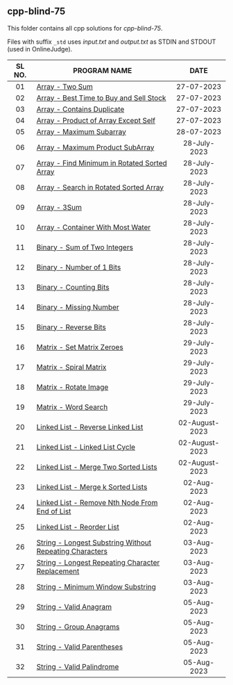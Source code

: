 ## cpp-blind-75

This folder contains all cpp solutions for _cpp-blind-75_.

Files with suffix `_std` uses _input.txt_ and _output.txt_ as STDIN and STDOUT (used in OnlineJudge).

| SL NO. | PROGRAM NAME | DATE |
| :----: | --------- | :-----: |
| 01 | [Array - Two Sum](<01_Array_-_Two_Sum.cpp>) | 27-07-2023 |
| 02 | [Array -  Best Time to Buy and Sell Stock](<02_Array_-__Best_Time_to_Buy_and_Sell_Stock.cpp>) | 27-07-2023 |
| 03 | [Array - Contains Duplicate](<03_Array_-_Contains_Duplicate.cpp>) | 27-07-2023 |
| 04 | [Array - Product of Array Except Self](<04_Array_-_Product_of_Array_Except_Self.cpp>) | 27-07-2023 |
| 05 | [Array - Maximum Subarray](<05_Array_-_Maximum_Subarray.cpp>) | 28-07-2023 |
| 06 | [Array - Maximum Product SubArray](<06_Array_-_Maximum_Product_SubArray.cpp>) | 28-July-2023 | 
| 07 | [Array - Find Minimum in Rotated Sorted Array](<07_Array_-_Find_Minimum_in_Rotated_Sorted_Array.cpp>) | 28-July-2023 | 
| 08 | [Array - Search in Rotated Sorted Array](<08_Array_-_Search_in_Rotated_Sorted_Array.cpp>) | 28-July-2023 | 
| 09 | [Array - 3Sum](<09_Array_-_3Sum.cpp>) | 28-July-2023 | 
| 10 | [Array - Container With Most Water](<10_Array_-_Container_With_Most_Water.cpp>) | 28-July-2023 | 
| 11 | [Binary - Sum of Two Integers](<11_Binary_-_Sum_of_Two_Integers.cpp>) | 28-July-2023 | 
| 12 | [Binary - Number of 1 Bits](<12_Binary_-_Number_of_1_Bits.cpp>) | 28-July-2023 | 
| 13 | [Binary - Counting Bits](<13_Binary_-_Counting_Bits.cpp>) | 28-July-2023 | 
| 14 | [Binary - Missing Number](<14_Binary_-_Missing_Number.cpp>) | 28-July-2023 | 
| 15 | [Binary - Reverse Bits](<15_Binary_-_Reverse_Bits.cpp>) | 28-July-2023 | 
| 16 | [Matrix - Set Matrix Zeroes](<16_Matrix_-_Set_Matrix_Zeroes.cpp>) | 29-July-2023 | 
| 17 | [Matrix - Spiral Matrix](<17_Matrix_-_Spiral_Matrix.cpp>) | 29-July-2023 | 
| 18 | [Matrix - Rotate Image](<18_Matrix_-_Rotate_Image.cpp>) | 29-July-2023 | 
| 19 | [Matrix - Word Search](<19_Matrix_-_Word_Search.cpp>) | 29-July-2023 | 
| 20 | [Linked List - Reverse Linked List](<20_Linked_List_-_Reverse_Linked_List.cpp>) | 02-August-2023 | 
| 21 | [Linked List - Linked List Cycle](<21_Linked_List_-_Linked_List_Cycle.cpp>) | 02-August-2023 | 
| 22 | [Linked List - Merge Two Sorted Lists](<22_Linked_List_-_Merge_Two_Sorted_Lists.cpp>) | 02-August-2023 | 
| 23 | [Linked List - Merge k Sorted Lists](<23_Linked_List_-_Merge_k_Sorted_Lists.cpp>) | 02-Aug-2023 | 
| 24 | [Linked List - Remove Nth Node From End of List](<24_Linked_List_-_Remove_Nth_Node_From_End_of_List.cpp>) | 02-Aug-2023 | 
| 25 | [Linked List - Reorder List](<25_Linked_List_-_Reorder_List.cpp>) | 02-Aug-2023 | 
| 26 | [String - Longest Substring Without Repeating Characters](<26_String_-_Longest_Substring_Without_Repeating_Characters.cpp>) | 03-Aug-2023 | 
| 27 | [String - Longest Repeating Character Replacement](<27_String_-_Longest_Repeating_Character_Replacement.cpp>) | 03-Aug-2023 | 
| 28 | [String - Minimum Window Substring](<28_String_-_Minimum_Window_Substring.cpp>) | 03-Aug-2023 | 
| 29 | [String - Valid Anagram](<29_String_-_Valid_Anagram.cpp>) | 05-Aug-2023 | 
| 30 | [String - Group Anagrams](<30_String_-_Group_Anagrams.cpp>) | 05-Aug-2023 | 
| 31 | [String - Valid Parentheses](<31_String_-_Valid_Parentheses.cpp>) | 05-Aug-2023 | 
| 32 | [String - Valid Palindrome](<32_String_-_Valid_Palindrome.cpp>) | 05-Aug-2023 | 
